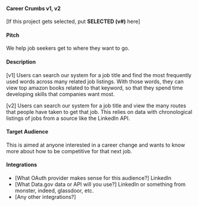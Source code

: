 #### Career Crumbs v1, v2

[If this project gets selected, put **SELECTED (v#)** here]

#### Pitch

We help job seekers get to where they want to go.

#### Description

[v1] Users can search our system for a job title and find the most frequently
     used words across many related job listings. With those words, they can
     view top amazon books related to that keyword, so that they spend time
     developing skills that companies want most.

[v2] Users can search our system for a job title and view the many routes that
     people have taken to get that job. This relies on data with chronological
     listings of jobs from a source like the LinkedIn API.

#### Target Audience

This is aimed at anyone interested in a career change and wants to know more
about how to be competitive for that next job.

#### Integrations

* [What OAuth provider makes sense for this audience?]
    LinkedIn
* [What Data.gov data or API will you use?]
    LinkedIn or something from monster, indeed, glassdoor, etc.
* [Any other integrations?]

